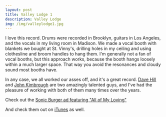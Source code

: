 ```yaml
---
layout: post
title: Valley Lodge 1
description: Valley Lodge
img: /img/valleylodge1.jpg
---
```


I love this record. Drums were recorded in Brooklyn, guitars in Los Angeles, and the vocals in my living room in Madison. We made a vocal booth with blankets we bought at St. Vinny's, drilling holes in my ceiling and using clothesline and broom handles to hang them. I'm generally not a fan of vocal booths, but this approach works, because the booth hangs loosely within a much larger space. That way you avoid the resonances and cloudy sound most booths have. 

In any case, we all worked our asses off, and it's a great record. [Dave Hill](http://www.davehillonline.com/) and [John Kimbrough](http://www.johnkimbrough.com/) are two amazingly talented guys, and I've had the pleasure of working with both of them many times over the years.

Check out the [Sonic Burger ad featuring "All of My Loving"](https://www.youtube.com/watch?v=Z8qbmYX_FDY)

And check them out on [iTunes](https://itunes.apple.com/us/album/valley-lodge/id77831710) as well.